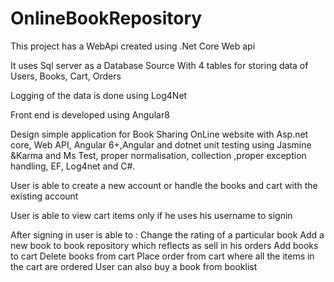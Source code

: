 # OnlineBookRepository

This project has a WebApi created using .Net Core Web api 

It uses Sql server as a Database Source With 4 tables for storing data of Users, Books, Cart, Orders

Logging of the data is done using Log4Net

Front end is developed using Angular8

Design simple application for Book Sharing OnLine website 
with Asp.net core, Web API, Angular 6+,Angular and 
dotnet unit testing using Jasmine &Karma and Ms Test, proper normalisation, 
collection ,proper exception handling, EF, Log4net and C#.


User is able to create a new account or handle the books and cart with the existing account 

User is able to view cart items only if he uses his username to signin 

After signing in user is able to :
    Change the rating of a particular book
    Add a new book to book repository which reflects as sell in his orders
    Add books to cart
    Delete books from cart
    Place order from cart where all the items in the cart are ordered
    User can also buy a book from booklist
    
